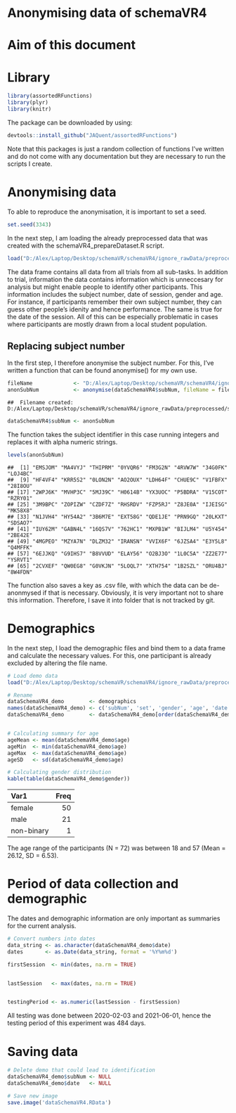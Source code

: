 Anonymising data of schemaVR4
================

# Aim of this document

# Library

``` r
library(assortedRFunctions)
library(plyr)
library(knitr)
```

The package can be downloaded by using:

``` r
devtools::install_github("JAQuent/assortedRFunctions")
```

Note that this packages is just a random collection of functions I’ve
written and do not come with any documentation but they are necessary to
run the scripts I create.

# Anonymising data

To able to reproduce the anonymisation, it is important to set a seed.

``` r
set.seed(3343)
```

In the next step, I am loading the already preprocessed data that was
created with the schemaVR4\_prepareDataset.R script.

``` r
load("D:/Alex/Laptop/Desktop/schemaVR/schemaVR4/ignore_rawData/preprocessed/dataSchemaVR4.RData")
```

The data frame contains all data from all trials from all sub-tasks. In
addition to trial, information the data contains information which is
unneccesary for analysis but might enable people to identify other
participants. This information includes the subject number, date of
session, gender and age. For instance, if participants remember their
own subject number, they can guess other people’s idenity and hence
performance. The same is true for the date of the session. All of this
can be especially problematic in cases where participants are mostly
drawn from a local student population.

## Replacing subject number

In the first step, I therefore anonymise the subject number. For this,
I’ve written a function that can be found anonymise() for my own use.

``` r
fileName             <- "D:/Alex/Laptop/Desktop/schemaVR/schemaVR4/ignore_rawData/preprocessed/schemaVR4_anonKey"
anonSubNum           <- anonymise(dataSchemaVR4$subNum, fileName = fileName)
```

    ##  Filename created: D:/Alex/Laptop/Desktop/schemaVR/schemaVR4/ignore_rawData/preprocessed/schemaVR4_anonKey_20210628_111642.txt

``` r
dataSchemaVR4$subNum <- anonSubNum
```

The function takes the subject identifier in this case running integers
and replaces it with alpha numeric strings.

``` r
levels(anonSubNum)
```

    ##  [1] "EMSJOM" "MA4VYJ" "THIPRM" "0YVQR6" "FM3G2N" "4RVW7W" "34G0FK" "LOJ4BC"
    ##  [9] "HF4VF4" "KRR5S2" "0LON2N" "AO2OUX" "LDH64F" "CHUE9C" "V1FBFX" "28I8OU"
    ## [17] "2WPJ6K" "MVHP3C" "5MJ39C" "H0614B" "YX3UOC" "P5BDRA" "V15COT" "RZRY01"
    ## [25] "3M9BPC" "ZOPIZW" "CZDF7Z" "RHSRDV" "FZP5RJ" "Z8JE0A" "IJEISG" "MK58X8"
    ## [33] "N1JVH4" "HY54A2" "3B6M7E" "EXT58G" "QDE1JE" "PRN9GQ" "20LKXT" "SDSAO7"
    ## [41] "IUY62M" "GABN4L" "16QS7V" "762HC1" "MXPB1W" "BIJLM4" "U5Y454" "2BE42E"
    ## [49] "4MGPEO" "MZYA7N" "DLZM32" "IRANSN" "VVIX6F" "6JZSA4" "E3Y5L8" "Q4MFFK"
    ## [57] "6EJJKQ" "G9IHS7" "B8VVUD" "ELAY56" "O2BJ3O" "1L0C5A" "ZZ2E77" "YSRVT1"
    ## [65] "2CVXEF" "QW0EG8" "G0VKJN" "5LOQL7" "XTH754" "1B2SZL" "ORU4BJ" "8W4FDN"

The function also saves a key as .csv file, with which the data can be
de-anonmysed if that is necessary. Obviously, it is very important not
to share this information. Therefore, I save it into folder that is not
tracked by git.

# Demographics

In the next step, I load the demographic files and bind them to a data
frame and calculate the necessary values. For this, one participant is
already excluded by altering the file name.

``` r
# Load demo data
load("D:/Alex/Laptop/Desktop/schemaVR/schemaVR4/ignore_rawData/preprocessed/dataSchemaVR4_demo.RData")

# Rename
dataSchemaVR4_demo        <- demographics
names(dataSchemaVR4_demo) <- c('subNum', 'set', 'gender', 'age', 'date', 'startTime', 'endTime')
dataSchemaVR4_demo        <- dataSchemaVR4_demo[order(dataSchemaVR4_demo$subNum), ]


# Calculating summary for age
ageMean <- mean(dataSchemaVR4_demo$age)
ageMin  <- min(dataSchemaVR4_demo$age)
ageMax  <- max(dataSchemaVR4_demo$age)
ageSD   <- sd(dataSchemaVR4_demo$age)

# Calculating gender distribution
kable(table(dataSchemaVR4_demo$gender))
```

| Var1       | Freq |
|:-----------|-----:|
| female     |   50 |
| male       |   21 |
| non-binary |    1 |

The age range of the participants (N = 72) was between 18 and 57 (Mean =
26.12, SD = 6.53).

# Period of data collection and demographic

The dates and demographic information are only important as summaries
for the current analysis.

``` r
# Convert numbers into dates
data_string <- as.character(dataSchemaVR4_demo$date)
dates       <- as.Date(data_string, format = '%Y%m%d')

firstSession  <- min(dates, na.rm = TRUE)


lastSession   <- max(dates, na.rm = TRUE)


testingPeriod <- as.numeric(lastSession - firstSession)
```

All testing was done between 2020-02-03 and 2021-06-01, hence the
testing period of this experiment was 484 days.

# Saving data

``` r
# Delete demo that could lead to identification
dataSchemaVR4_demo$subNum <- NULL
dataSchemaVR4_demo$date   <- NULL

# Save new image
save.image('dataSchemaVR4.RData')
```
